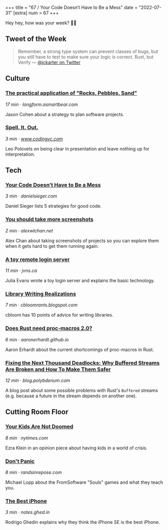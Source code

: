 +++
title = "67 / Your Code Doesn’t Have to Be a Mess"
date = "2022-07-31"
[extra]
num = 67
+++

Hey hey, how was your week? ✌🏻

## Tweet of the Week

> Remember, a strong type system can prevent classes of bugs, but you still have to test to make sure your logic is correct. Rust, but Verify
> — [@jckarter on Twitter](https://twitter.com/jckarter/status/1551651631048953856)

## Culture

### [The practical application of "Rocks, Pebbles, Sand"](https://longform.asmartbear.com/docs/rocks-pebbles-sand/)
_17 min · longform.asmartbear.com_

Jason Cohen about a strategy to plan software projects.

### [Spell. It. Out.](https://www.codingvc.com/p/spell-it-out)
_3 min · www.codingvc.com_

Leo Polovets on being clear in presentation and leave nothing up for interpretation.

## Tech
### [Your Code Doesn’t Have to Be a Mess](https://www.danielsieger.com/blog/2022/07/25/your-code-doesnt-have-to-be-a-mess.html)
_3 min · danielsieger.com_

Daniel Sieger lists 5 strategies for good code.

### [You should take more screenshots](https://alexwlchan.net/2022/07/screenshots/)
_2 min · alexwlchan.net_

Alex Chan about taking screenshots of projects so you can explore them when it gets hard to get them running again.

### [A toy remote login server](https://jvns.ca/blog/2022/07/28/toy-remote-login-server/)
_11 min · jvns.ca_

Julia Evans wrote a toy login server and explains the basic technology.

### [Library Writing Realizations](https://cbloomrants.blogspot.com/2015/09/library-writing-realizations.html)
_7 min · cbloomrants.blogspot.com_

cbloom has 10 points of advice for writing libraries.

### [Does Rust need proc-macros 2.0?](https://aaronerhardt.github.io/blog/posts/proc_macro_v2/)
_6 min · aaronerhardt.github.io_

Aaron Erhardt about the current shortcomings of proc-macros in Rust.

### [Fixing the Next Thousand Deadlocks: Why Buffered Streams Are Broken and How To Make Them Safer](https://blog.polybdenum.com/2022/07/24/fixing-the-next-thousand-deadlocks-why-buffered-streams-are-broken-and-how-to-make-them-safer.html)
_12 min · blog.polybdenum.com_

A blog post about some possible problems with Rust's `Buffered` streams (e.g. because a future in the stream depends on another one).

## Cutting Room Floor

### [Your Kids Are Not Doomed](https://www.nytimes.com/2022/06/05/opinion/climate-change-should-you-have-kids.html)
_8 min · nytimes.com_

Ezra Klein in an opinion piece about having kids in a world of crisis.

### [Don't Panic](https://randsinrepose.com/archives/dont-panic/)
_8 min · randsinrepose.com_

Michael Lopp about the FromSoftware "Souls" games and what they teach you.

### [The Best iPhone](https://notes.ghed.in/posts/the-best-iphone/)
_3 min · notes.ghed.in_

Rodrigo Ghedin explains why they think the iPhone SE is the best iPhone.